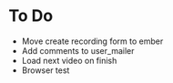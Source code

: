 # To Do

* Move create recording form to ember
* Add comments to user_mailer
* Load next video on finish
* Browser test